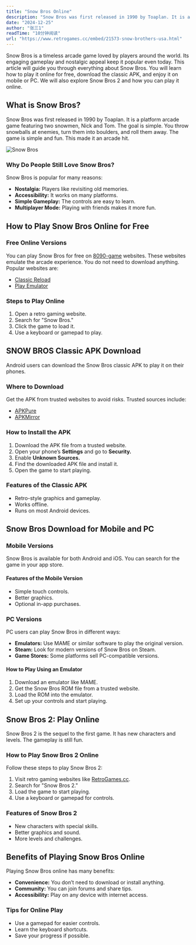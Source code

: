 ```yaml
---
title: "Snow Bros Online"
description: "Snow Bros was first released in 1990 by Toaplan. It is a platform arcade game featuring two snowmen, Nick and Tom. You can paly it in online for free."
date: "2024-12-25"
author: "张三1"
readTime: "10分钟阅读"
url: "https://www.retrogames.cc/embed/21573-snow-brothers-usa.html"
---
```


Snow Bros is a timeless arcade game loved by players around the world. Its engaging gameplay and nostalgic appeal keep it popular even today. This article will guide you through everything about Snow Bros. You will learn how to play it online for free, download the classic APK, and enjoy it on mobile or PC. We will also explore Snow Bros 2 and how you can play it online.

## What is Snow Bros?

Snow Bros was first released in 1990 by Toaplan. It is a platform arcade game featuring two snowmen, Nick and Tom. The goal is simple. You throw snowballs at enemies, turn them into boulders, and roll them away. The game is simple and fun. This made it an arcade hit.

![Snow Bros](https://imga999.4399.com/upload_pic/2012/3/16/4399_14320462145.jpg)

### Why Do People Still Love Snow Bros?

Snow Bros is popular for many reasons:

- **Nostalgia:** Players like revisiting old memories.
- **Accessibility:** It works on many platforms.
- **Simple Gameplay:** The controls are easy to learn.
- **Multiplayer Mode:** Playing with friends makes it more fun.

## How to Play Snow Bros Online for Free

### Free Online Versions

You can play Snow Bros for free on [8090-game](https://8090-game.online) websites. These websites emulate the arcade experience. You do not need to download anything. Popular websites are:

- [Classic Reload](https://classicreload.com)
- [Play Emulator](https://playemulator.com)

### Steps to Play Online

1. Open a retro gaming website.
2. Search for "Snow Bros."
3. Click the game to load it.
4. Use a keyboard or gamepad to play.

## SNOW BROS Classic APK Download

Android users can download the Snow Bros classic APK to play it on their phones.

### Where to Download

Get the APK from trusted websites to avoid risks. Trusted sources include:

- [APKPure](https://apkpure.com)
- [APKMirror](https://apkmirror.com)

### How to Install the APK

1. Download the APK file from a trusted website.
2. Open your phone’s **Settings** and go to **Security.**
3. Enable **Unknown Sources.**
4. Find the downloaded APK file and install it.
5. Open the game to start playing.

### Features of the Classic APK

- Retro-style graphics and gameplay.
- Works offline.
- Runs on most Android devices.

## Snow Bros Download for Mobile and PC

### Mobile Versions

Snow Bros is available for both Android and iOS. You can search for the game in your app store.

#### Features of the Mobile Version

- Simple touch controls.
- Better graphics.
- Optional in-app purchases.

### PC Versions

PC users can play Snow Bros in different ways:

- **Emulators:** Use MAME or similar software to play the original version.
- **Steam:** Look for modern versions of Snow Bros on Steam.
- **Game Stores:** Some platforms sell PC-compatible versions.

#### How to Play Using an Emulator

1. Download an emulator like MAME.
2. Get the Snow Bros ROM file from a trusted website.
3. Load the ROM into the emulator.
4. Set up your controls and start playing.

## Snow Bros 2: Play Online

Snow Bros 2 is the sequel to the first game. It has new characters and levels. The gameplay is still fun.

### How to Play Snow Bros 2 Online

Follow these steps to play Snow Bros 2:

1. Visit retro gaming websites like [RetroGames.cc](https://retrogames.cc).
2. Search for "Snow Bros 2."
3. Load the game to start playing.
4. Use a keyboard or gamepad for controls.

### Features of Snow Bros 2

- New characters with special skills.
- Better graphics and sound.
- More levels and challenges.

## Benefits of Playing Snow Bros Online

Playing Snow Bros online has many benefits:

- **Convenience:** You don’t need to download or install anything.
- **Community:** You can join forums and share tips.
- **Accessibility:** Play on any device with internet access.

### Tips for Online Play

- Use a gamepad for easier controls.
- Learn the keyboard shortcuts.
- Save your progress if possible.

